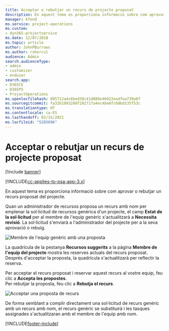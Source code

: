 ```yaml
---
title: Acceptar o rebutjar un recurs de projecte proposat
description: En aquest tema es proporciona informació sobre com aprovar o rebutjar un recurs proposat del projecte.
manager: kfend
ms.service: project-operations
ms.custom:
- dyn365-projectservice
ms.date: 12/07/2018
ms.topic: article
author: JohnPBurrows
ms.author: ruhercul
audience: Admin
search.audienceType:
- admin
- customizer
- enduser
search.app:
- D365CE
- D365PS
- ProjectOperations
ms.openlocfilehash: 895712a4c6bed38c41d880e46922ea4fea739a8f
ms.sourcegitcommit: fa32b1893286f20271fa4ec4be8fc68bd135f53c
ms.translationtype: HT
ms.contentlocale: ca-ES
ms.lasthandoff: 02/15/2021
ms.locfileid: "5285696"
---
```

# <a name="accept-or-reject-a-proposed-project-resource"></a>Acceptar o rebutjar un recurs de projecte proposat

[!include [banner](../includes/psa-now-project-operations.md)]

[!INCLUDE[cc-applies-to-psa-app-3.x](../includes/cc-applies-to-psa-app-3x.md)]

En aquest tema es proporciona informació sobre com aprovar o rebutjar un recurs proposat del projecte.

Quan un administrador de recursos proposa un recurs amb nom per emplenar la sol·licitud de recursos genèrica d'un projecte, el camp **Estat de la sol·licitud** per al membre de l'equip genèric s'actualitzarà a **Necessita revisió**. La sol·licitud s'enviarà a l'administrador del projecte per a la seva aprovació o rebuig.

![Membre de l'equip genèric amb una proposta](media/RM-how-to-19.png)

La quadrícula de la pestanya **Recursos suggerits** a la pàgina **Membre de l'equip del projecte** mostra les reserves actuals del recurs proposat. Després d'acceptar la proposta, la quadrícula s'actualitzarà per reflectir la reserva. 

Per acceptar el recurs proposat i reservar aquest recurs al vostre equip, feu clic a **Accepta les propostes**.  
Per rebutjar la proposta, feu clic a **Rebutja el recurs**.

![Acceptar una proposta de recurs](media/RM-how-to-20.png) 

De forma semblant a complir directament una sol·licitud de recurs genèric amb un recurs amb nom, el recurs genèric se substituirà i les tasques assignades s'actualitzaran amb el membre de l'equip amb nom.


[!INCLUDE[footer-include](../includes/footer-banner.md)]